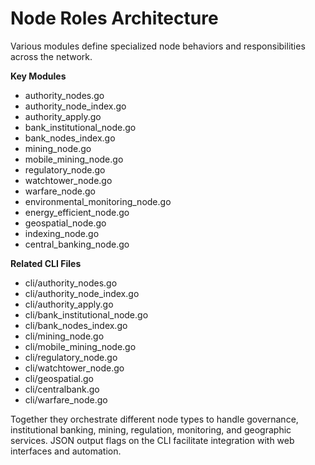 # Node Roles Architecture

Various modules define specialized node behaviors and responsibilities across the network.

**Key Modules**
- authority_nodes.go
- authority_node_index.go
- authority_apply.go
- bank_institutional_node.go
- bank_nodes_index.go
- mining_node.go
- mobile_mining_node.go
- regulatory_node.go
- watchtower_node.go
- warfare_node.go
- environmental_monitoring_node.go
- energy_efficient_node.go
- geospatial_node.go
- indexing_node.go
- central_banking_node.go

**Related CLI Files**
- cli/authority_nodes.go
- cli/authority_node_index.go
- cli/authority_apply.go
- cli/bank_institutional_node.go
- cli/bank_nodes_index.go
- cli/mining_node.go
- cli/mobile_mining_node.go
- cli/regulatory_node.go
- cli/watchtower_node.go
- cli/geospatial.go
- cli/centralbank.go
- cli/warfare_node.go

Together they orchestrate different node types to handle governance, institutional banking, mining, regulation, monitoring, and geographic services. JSON output flags on the CLI facilitate integration with web interfaces and automation.
